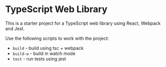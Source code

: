 # TypeScript Web Library

This is a starter project for a TypeScript web library using React, Webpack and Jest.

Use the following scripts to work with the project:

* `build` - build using tsc + webpack
* `build-w` - build in watch mode
* `test` - run tests using jest